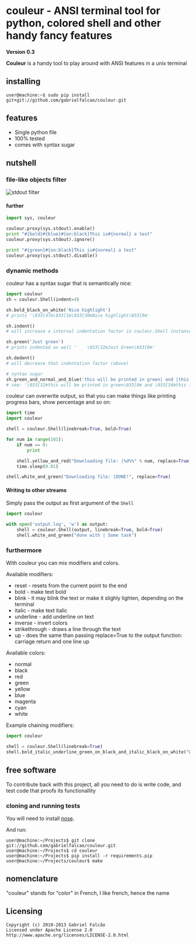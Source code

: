 # couleur - ANSI terminal tool for python, colored shell and other handy fancy features
__Version 0.3__

__Couleur__ is a handy tool to play around with ANSI features in a
unix terminal

## installing

    user@machine:~$ sudo pip install git+git://github.com/gabrielfalcao/couleur.git

## features

+ Single python file
+ 100% tested
+ comes with syntax sugar

## nutshell

### file-like objects filter

![stdout filter](http://gnu.gabrielfalcao.com/couleur_filter.png)

#### further

```python
import sys, couleur

couleur.proxy(sys.stdout).enable()
print "#{bold}#{blue}#{on:black}This is#{normal} a test"
couleur.proxy(sys.stdout).ignore()

print "#{green}#{on:black}This is#{normal} a test"
couleur.proxy(sys.stdout).disable()
```

### dynamic methods

couleur has a syntax sugar that is semantically nice:

```python
import couleur
sh = couleur.Shell(indent=4)

sh.bold_black_on_white('Nice highlight')
# prints '\033[47m\033[1m\033[30mNice highlight\033[0m'

sh.indent()
# will increase a internal indentation factor in couleur.Shell instance

sh.green('Just green')
# prints indented as well '    \033[32mJust Green\033[0m'

sh.dedent()
# will decrease that indentation factor (above)

# syntax sugar
sh.green_and_normal_and_blue('this will be printed in green| and |this in blue')
# see: '\033[32mthis will be printed in green\033[0m and \033[34mthis in blue\033[0m'
```

couleur can overwrite output, so that you can make things like printing progress bars, show percentage and so on:

```python
import time
import couleur

shell = couleur.Shell(linebreak=True, bold=True)

for num in range(101):
    if num == 0:
        print

    shell.yellow_and_red("Downloading file: |%d%%" % num, replace=True)
    time.sleep(0.01)

shell.white_and_green("Downloading file: |DONE!", replace=True)
```

#### Writing to other streams

Simply pass the output as first argument of the `Shell`
```python
import couleur

with open('output.log', 'w') as output:
    shell = couleur.Shell(output, linebreak=True, bold=True)
    shell.white_and_green("done with | Some task")
```


### furthermore

With couleur you can mix modifiers and colors.

Available modifiers:

+ reset - resets from the current point to the end
+ bold - make text bold
+ blink - it may blink the text or make it slighly lighten, depending on the terminal
+ italic - make text italic
+ underline - add underline on text
+ inverse - invert colors
+ strikethrough - draws a line through the text
+ up - does the same than passing replace=True to the output function: carriage return and one line up

Available colors:

+ normal
+ black
+ red
+ green
+ yellow
+ blue
+ magenta
+ cyan
+ white

Example chaining modifiers:

```python
import couleur

shell = couleur.Shell(linebreak=True)
shell.bold_italic_underline_green_on_black_and_italic_black_on_white("WOO| HOO")
```

## free software

To contribute back with this project, all you need to do is write code, and test code that proofs its functionallity

### cloning and running tests

You will need to install [nose](http://somethingaboutorange.com/mrl/projects/nose/0.11.3/ "a pretty way for testing in python").

And run:

```shell
user@machine:~/Projects$ git clone git://github.com/gabrielfalcao/couleur.git
user@machine:~/Projects$ cd couleur
user@machine:~/Projects$ pip install -r requirements.pip
user@machine:~/Projects/couleur$ make
```

## nomenclature

  "couleur" stands for "color" in French, I like french, hence the name

## Licensing

    Copyright (c) 2010-2013 Gabriel Falcão
    Licensed under Apache License 2.0
    http://www.apache.org/licenses/LICENSE-2.0.html
